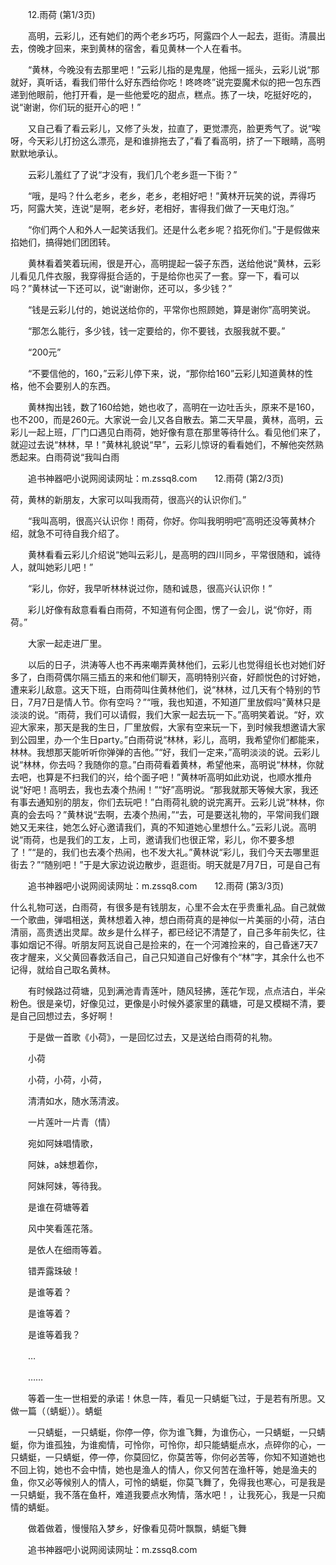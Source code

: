 　　12.雨荷 (第1/3页)

　　高明，云彩儿，还有她们的两个老乡巧巧，阿露四个人一起去，逛街。清晨出去，傍晚才回来，来到黄林的宿舍，看见黄林一个人在看书。

　　“黄林，今晚没有去那里吧！”云彩儿指的是鬼屋，他摇一摇头，云彩儿说“那就好，真听话，看我们带什么好东西给你吃！咚咚咚”说完耍魔术似的把一包东西递到他眼前，他打开看，是一些他爱吃的甜点，糕点。拣了一块，吃挺好吃的，说“谢谢，你们玩的挺开心的吧！”

　　又自己看了看云彩儿，又修了头发，拉直了，更觉漂亮，脸更秀气了。说“唉呀，今天彩儿打扮这么漂亮，是和谁排拖去了，”看了看高明，挤了一下眼睛，高明默默地承认。

　　云彩儿羞红了了说“才没有，我们几个老乡逛一下街？”

　　“哦，是吗？什么老乡，老乡，老乡，老相好吧！”黄林开玩笑的说，弄得巧巧，阿露大笑，连说“是啊，老乡好，老相好，害得我们做了一天电灯泡。”

　　“你们两个人和外人一起笑话我们。还是什么老乡呢？掐死你们。”于是假做来掐她们，搞得她们团团转。

　　黄林看着笑着玩闹，很是开心，高明提起一袋子东西，送给他说“黄林，云彩儿看见几件衣服，我穿得挺合适的，于是给你也买了一套。穿一下，看可以吗？”黄林试一下还可以，说“谢谢你，还可以，多少钱？”

　　“钱是云彩儿付的，她说送给你的，平常你也照顾她，算是谢你”高明笑说。

　　“那怎么能行，多少钱，钱一定要给的，你不要钱，衣服我就不要。”

　　“200元”

　　“不要信他的，160，”云彩儿停下来，说，“那你给160”云彩儿知道黄林的性格，他不会要别人的东西。

　　黄林掏出钱，数了160给她，她也收了，高明在一边吐舌头，原来不是160，也不200，而是260元。大家说一会儿又各自散去。第二天早晨，黄林，高明，云彩儿一起上班，厂门口遇见白雨荷，她好像有意在那里等待什么。看见他们来了，就迎过去说“林林，早！”黄林礼貌说“早”，云彩儿惊讶的看看她们，不解他突然熟悉起来。白雨荷说“我叫白雨

　　追书神器吧小说网阅读网址：m.zssq8.com　　12.雨荷 (第2/3页)

荷，黄林的新朋友，大家可以叫我雨荷，很高兴的认识你们。”

　　“我叫高明，很高兴认识你！雨荷，你好。你叫我明明吧”高明还没等黄林介绍，就急不可待自我介绍了。

　　黄林看看云彩儿介绍说“她叫云彩儿，是高明的四川同乡，平常很随和，诚待人，就叫她彩儿吧！”

　　“彩儿，你好，我早听林林说过你，随和诚恳，很高兴认识你！”

　　彩儿好像有敌意看看白雨荷，不知道有何企图，愣了一会儿，说“你好，雨荷。”

　　大家一起走进厂里。

　　以后的日子，洪涛等人也不再来嘲弄黄林他们，云彩儿也觉得组长也对她们好多了，白雨荷偶尔隔三插五的来和他们聊天，高明特别兴奋，好颜悦色的讨好她，遭来彩儿敌意。这天下班，白雨荷叫住黄林他们，说“林林，过几天有个特别的节日，7月7日是情人节。你有空吗？”“哦，我也知道，不知道厂里放假吗”黄林只是淡淡的说。“雨荷，我们可以请假，我们大家一起去玩一下。”高明笑着说。“好，欢迎大家来，那天是我的生日，厂里放假，大家有空来玩一下，到时候我想邀请大家到公园里，办一个生日party。”白雨荷说“林林，彩儿，高明，我希望你们都能来，林林。我想那天能听听你弹弹的吉他。”“好，我们一定来，”高明淡淡的说。云彩儿说“林林，你去吗？我随你的意。”白雨荷看着黄林，希望他来，高明说“林林，你就去吧，也算是不扫我们的兴，给个面子吧！”黄林听高明如此劝说，也顺水推舟说“好吧！高明去，我也去凑个热闹！”“好”高明说。“那我就那天等候大家，我还有事去通知别的朋友，你们去玩吧！”白雨荷礼貌的说完离开。云彩儿说“林林，你真的会去吗？”黄林说“去啊，去凑个热闹，”“去，可是要送礼物的，平常间我们跟她又无来往，她怎么好心邀请我们，真的不知道她心里想什么。”云彩儿说。高明说“雨荷，也是我们的工友，上司，邀请我们也很正常，彩儿，你不要多想了！”“是的，我们也去凑个热闹，也不发大礼。”黄林说“彩儿，我们今天去哪里逛街去？”“随别吧！”于是大家边说边散步，逛逛街。明天就是7月7日，可是自己有

　　追书神器吧小说网阅读网址：m.zssq8.com　　12.雨荷 (第3/3页)

什么礼物可送，白雨荷，有很多是有钱朋友，心里不会太在乎贵重礼品。自己就做一个歌曲，弹唱相送，黄林想着入神，想白雨荷真的是神似一片美丽的小荷，洁白清丽，高贵透出灵犀。故乡是什么样子，都已经记不清楚了，自己多年前失忆，往事如烟记不得。听朋友阿瓦说自己是捡来的，在一个河滩捡来的，自己昏迷7天7夜才醒来，义父黄回春救活自己，自己只知道自己好像有个“林”字，其余什么也不记得，就给自己取名黄林。

　　有时候路过荷塘，见到满池青青莲叶，随风轻拂，莲花乍现，点点洁白，半朵粉色。很是亲切，好像见过，更像是小时候外婆家里的藕塘，可是又模糊不清，要是自己回想过去，多好啊！

　　于是做一首歌《小荷》，一是回忆过去，又是送给白雨荷的礼物。

　　小荷

　　小荷，小荷，小荷，

　　清清如水，随水荡清波。

　　一片莲叶一片青（情）

　　宛如阿妹唱情歌，

　　阿妹，a妹想着你，

　　阿妹阿妹，等待我。

　　是谁在荷塘等着

　　风中笑看莲花落。

　　是依人在细雨等着。

　　错弄露珠破！

　　是谁等着？

　　是谁等着？

　　是谁等着我？

　　…

　　……

　　等着一生一世相爱的承诺！休息一阵，看见一只蜻蜓飞过，于是若有所思。又做一篇（（蜻蜓））。蜻蜓

　　一只蜻蜓，一只蜻蜓，你停一停，你为谁飞舞，为谁伤心，一只蜻蜓，一只蜻蜓，你为谁孤独，为谁痴情，可怜你，可怜你，却只能蜻蜓点水，点碎你的心，一只蜻蜓，一只蜻蜓，停一停，你莫回忆，你莫苦等，你何必苦等，你知不知道她也不回上钩，她也不会中情，她也是渔人的情人，你又何苦在渔杆等，她是渔夫的鱼，你又必等候别人的情人，可怜的蜻蜓，你莫飞舞了，免得我也寒心，可是我是一只蜻蜓，我不落在鱼杆，难道我要点水殉情，落水吧！，让我死心，我是一只痴情的蜻蜓。

　　做着做着，慢慢陷入梦乡，好像看见荷叶飘飘，蜻蜓飞舞

　　追书神器吧小说网阅读网址：m.zssq8.com